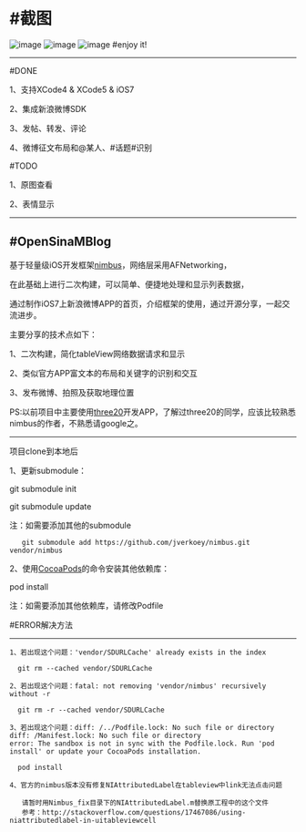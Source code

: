 #截图
===============

![image](http://git.oschina.net/jimneylee/SinaMBlogNimbus/raw/master/SinaMBlog/Images/Screenshot/homepage.png)
![image](http://git.oschina.net/jimneylee/SinaMBlogNimbus/raw/master/SinaMBlog/Images/Screenshot/postnewstatus.png)
![image](http://git.oschina.net/jimneylee/SinaMBlogNimbus/raw/master/SinaMBlog/Images/Screenshot/repost.png)
#enjoy it!

--------------
#DONE

1、支持XCode4 & XCode5 & iOS7

2、集成新浪微博SDK

3、发帖、转发、评论

4、微博征文布局和@某人、#话题#识别

#TODO

1、原图查看

2、表情显示

--------------

#OpenSinaMBlog
--------------

基于轻量级iOS开发框架[nimbus](https://github.com/jverkoey/nimbus)，网络层采用AFNetworking，

在此基础上进行二次构建，可以简单、便捷地处理和显示列表数据，

通过制作iOS7上新浪微博APP的首页，介绍框架的使用，通过开源分享，一起交流进步。

主要分享的技术点如下：

1、二次构建，简化tableView网络数据请求和显示

2、类似官方APP富文本的布局和关键字的识别和交互

3、发布微博、拍照及获取地理位置

PS:以前项目中主要使用[three20](https://github.com/facebook/three20)开发APP，了解过three20的同学，应该比较熟悉nimbus的作者，不熟悉请google之。

--------------
项目clone到本地后

1、更新submodule：

   git submodule init 
   
   git submodule update
   
   注：如需要添加其他的submodule

       git submodule add https://github.com/jverkoey/nimbus.git vendor/nimbus

2、使用[CocoaPods](http://cocoapods.org)的命令安装其他依赖库：
   
   pod install
   
   注：如需要添加其他依赖库，请修改Podfile

#ERROR解决方法

--------------
    1、若出现这个问题：'vendor/SDURLCache' already exists in the index

      git rm --cached vendor/SDURLCache

    2、若出现这个问题：fatal: not removing 'vendor/nimbus' recursively without -r
    
      git rm -r --cached vendor/SDURLCache

    3、若出现这个问题：diff: /../Podfile.lock: No such file or directory 
    diff: /Manifest.lock: No such file or directory 
    error: The sandbox is not in sync with the Podfile.lock. Run 'pod install' or update your CocoaPods installation.

      pod install
    
    4、官方的nimbus版本没有修复NIAttributedLabel在tableview中link无法点击问题
    
       请暂时用Nimbus_fix目录下的NIAttributedLabel.m替换原工程中的这个文件
       参考：http://stackoverflow.com/questions/17467086/using-niattributedlabel-in-uitableviewcell